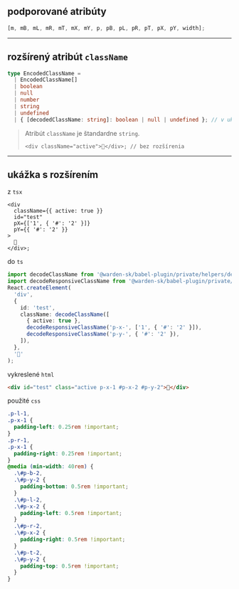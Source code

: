 ## podporované atribúty

```ts
[m, mB, mL, mR, mT, mX, mY, p, pB, pL, pR, pT, pX, pY, width];
```

***

## rozšírený atribút `className`

```ts
type EncodedClassName =
  | EncodedClassName[]
  | boolean
  | null
  | number
  | string
  | undefined
  | { [decodedClassName: string]: boolean | null | undefined }; // v ukážke
```

> Atribút `className` je štandardne `string`.
>
> ```tsx
> <div className="active">👋</div>; // bez rozšírenia
> ```

***

## ukážka s rozšírením

z `tsx`

```tsx
<div
  className={{ active: true }}
  id="test"
  pX={['1', { '#': '2' }]}
  pY={{ '#': '2' }}
>
  👋
</div>;
```

do `ts`

```ts
import decodeClassName from '@warden-sk/babel-plugin/private/helpers/decodeClassName';
import decodeResponsiveClassName from '@warden-sk/babel-plugin/private/helpers/decodeResponsiveClassName';
React.createElement(
  'div',
  {
    id: 'test',
    className: decodeClassName([
      { active: true },
      decodeResponsiveClassName('p-x-', ['1', { '#': '2' }]),
      decodeResponsiveClassName('p-y-', { '#': '2' }),
    ]),
  },
  '👋'
);
```

vykreslené `html`

```html
<div id="test" class="active p-x-1 #p-x-2 #p-y-2">👋</div>
```

použité `css`

```css
.p-l-1,
.p-x-1 {
  padding-left: 0.25rem !important;
}
.p-r-1,
.p-x-1 {
  padding-right: 0.25rem !important;
}
@media (min-width: 40rem) {
  .\#p-b-2,
  .\#p-y-2 {
    padding-bottom: 0.5rem !important;
  }
  .\#p-l-2,
  .\#p-x-2 {
    padding-left: 0.5rem !important;
  }
  .\#p-r-2,
  .\#p-x-2 {
    padding-right: 0.5rem !important;
  }
  .\#p-t-2,
  .\#p-y-2 {
    padding-top: 0.5rem !important;
  }
}
```

